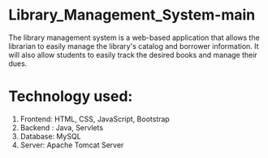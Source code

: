 # Library_Management_System-main
  The library management system is a web-based application that allows the librarian to easily manage the library's catalog and borrower information. It will also allow students to easily track the desired books and manage their dues.

# Technology used:
 1. Frontend: HTML, CSS, JavaScript, Bootstrap
 2. Backend : Java, Servlets
 3. Database: MySQL
 4. Server: Apache Tomcat Server

 
